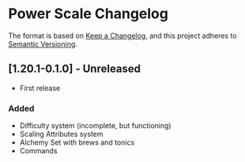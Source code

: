 # Power Scale Changelog

The format is based on [Keep a Changelog](https://keepachangelog.com/en/1.0.0/),
and this project adheres to [Semantic Versioning](https://semver.org/spec/v2.0.0.html).

## [1.20.1-0.1.0] - Unreleased
- First release
### Added
- Difficulty system (incomplete, but functioning)
- Scaling Attributes system
- Alchemy Set with brews and tonics
- Commands